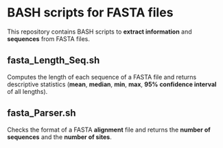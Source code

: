 # BASH scripts for FASTA files

This repository contains BASH scripts to **extract information** and **sequences** from FASTA files.

## fasta_Length_Seq.sh

Computes the length of each sequence of a FASTA file and returns descriptive statistics (**mean**, **median**, **min**, **max**, **95% confidence interval** of all lengths).

## fasta_Parser.sh

Checks the format of a FASTA **alignment** file and returns the **number of sequences** and the **number of sites**.
